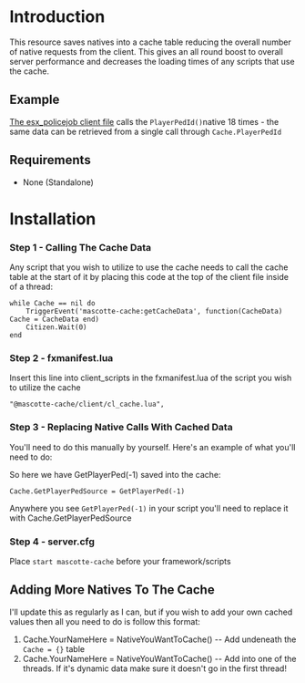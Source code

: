 # Introduction

This resource saves natives into a cache table reducing the overall number of native requests from the client. This gives an all round boost to overall server performance and decreases the loading times of any scripts that use the cache.

## Example

[The esx_policejob client file](https://github.com/esx-framework/esx_policejob/blob/master/client/main.lua) calls the `PlayerPedId()`native 18 times - the same data can be retrieved from a single call through `Cache.PlayerPedId`

## Requirements

* None (Standalone)

# Installation

### Step 1 - Calling The Cache Data

Any script that you wish to utilize to use the cache needs to call the cache table at the start of it by placing this code at the top of the client file inside of a thread:


	while Cache == nil do
		TriggerEvent('mascotte-cache:getCacheData', function(CacheData) Cache = CacheData end)
		Citizen.Wait(0)
	end


### Step 2 - fxmanifest.lua 

Insert this line into client_scripts in the fxmanifest.lua of the script you wish to utilize the cache

`"@mascotte-cache/client/cl_cache.lua",`

### Step 3 - Replacing Native Calls With Cached Data

You'll need to do this manually by yourself. Here's an example of what you'll need to do:

So here we have GetPlayerPed(-1) saved into the cache:

`Cache.GetPlayerPedSource = GetPlayerPed(-1)`

Anywhere you see `GetPlayerPed(-1)` in your script you'll need to replace it with Cache.GetPlayerPedSource

### Step 4 - server.cfg

Place `start mascotte-cache` before your framework/scripts


## Adding More Natives To The Cache

I'll update this as regularly as I can, but if you wish to add your own cached values then all you need to do is follow this format:

1. Cache.YourNameHere = NativeYouWantToCache() -- Add undeneath the `Cache = {}` table
2. Cache.YourNameHere = NativeYouWantToCache() -- Add into one of the threads. If it's dynamic data make sure it doesn't go in the first thread!
